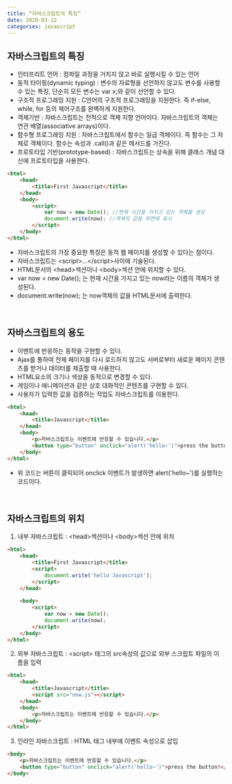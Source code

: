 ```yaml
---
title: “자바스크립트의 특징”
date: 2020-03-12
categories: javascript
---
```


## 자바스크립트의 특징

* 인터프리트 언어 : 컴파일 과정을 거치지 않고 바로 실행시킬 수 있는 언어
* 동적 타이핑(dynamic typing) : 변수의 자료형을 선언하지 않고도 변수를 사용할 수 있는 특징, 단순히 모든 변수는 var x;와 같이 선언할 수 있다.
* 구조적 프로그래밍 지원 : C언어의 구조적 프로그래밍을 지원한다. 즉 if-else, while, for 등의 제어구조를 완벽하게 지원한다.
* 객체기반 : 자바스크립트는 전적으로 객체 지향 언어이다. 자바스크립트의 객체는 연관 배열(associative arrays)이다.
* 함수형 프로그래밍 지원 : 자바스크립트에서 함수는 일급 객체이다. 즉 함수는 그 자체로 객체이다. 함수는 속성과 .call()과 같은 메서드를 가진다.
* 프로토타입 기반(prototype-based) : 자바스크립트는 상속을 위해 클래스 개념 대신에 프로토타입을 사용한다.

```html
<html>
    <head>
        <title>First Javascript</title>
    </head>
    <body>
        <script>
            var now = new Date(); //현재 시간을 가지고 있는 객체를 생성
            document.write(now); //객체의 값을 화면에 표시
        </script>
    </body>
</html>
```

* 자바스크립트의 가장 중요한 특징은 동적 웹 페이지를 생성할 수 있다는 점이다.
* 자바스크립트는 &#60;script&#62;...&#60;/script&#62;사이에 기술된다.
* HTML문서의 &#60;head&#62;섹션이나 &#60;body&#62;섹션 안에 위치할 수 있다.
* var now = new Date(); 는 현재 시간을 가지고 있는 now라는 이름의 객체가 생성된다.
* document.write(now); 는 now객체의 값을 HTML문서에 출력한다.

<br>

## 자바스크립트의 용도

* 이벤트에 반응하는 동작을 구현할 수 있다.
* Ajax를 통하여 전체 페이지를 다시 로드하지 않고도 서버로부터 새로운 페이지 콘텐츠를 받거나 데이터를 제출할 때 사용한다.
* HTML요소의 크기나 색상을 동적으로 변경할 수 있다.
* 게임이나 애니메이션과 같은 상호 대화적인 콘텐츠를 구현할 수 있다.
* 사용자가 입력한 값을 검증하는 작업도 자바스크립트를 이용한다.

```html
<html>
    <head>
        <title>Javascript</title>
    </head>
    <body>
        <p>자바스크립트는 이벤트에 반응할 수 있습니다.</p>
        <button type="button" onclick="alert('hello~')">press the button!</button>
    </body>
</html>
```

* 위 코드는 버튼이 클릭되어 onclick 이벤트가 발생하면 alert('hello~')를 실행하는 코드이다.




<br>

## 자바스크립트의 위치

1. 내부 자바스크립트 : &#60;head&#62;섹션이나 &#60;body&#62;섹션 안에 위치

```html
<html>
    <head>
        <title>First Javascript</title>
        <script>
            document.write('hello Javascript');
        </script>
    </head>
    
    <body>
        <script>
            var now = new Date();
            document.write(now);
        </script>
    </body>
</html>
```


2. 외부 자바스크립트 : &#60;script&#62; 태그의 src속성의 값으로 외부 스크립트 파일의 이름을 입력

```html
<html>
    <head>
        <title>Javascript</title>
        <script src="now.js"></script>
    </head>
    <body>
        <p>자바스크립트는 이벤트에 반응할 수 있습니다.</p>
    </body>
</html>
```


3. 인라인 자바스크립트 : HTML 태그 내부에 이벤트 속성으로 삽입

```html
<body>
    <p>자바스크립트는 이벤트에 반응할 수 있습니다.</p>
    <button type="button" onclick="alert('hello~')">press the button!</button>
</body>
```
